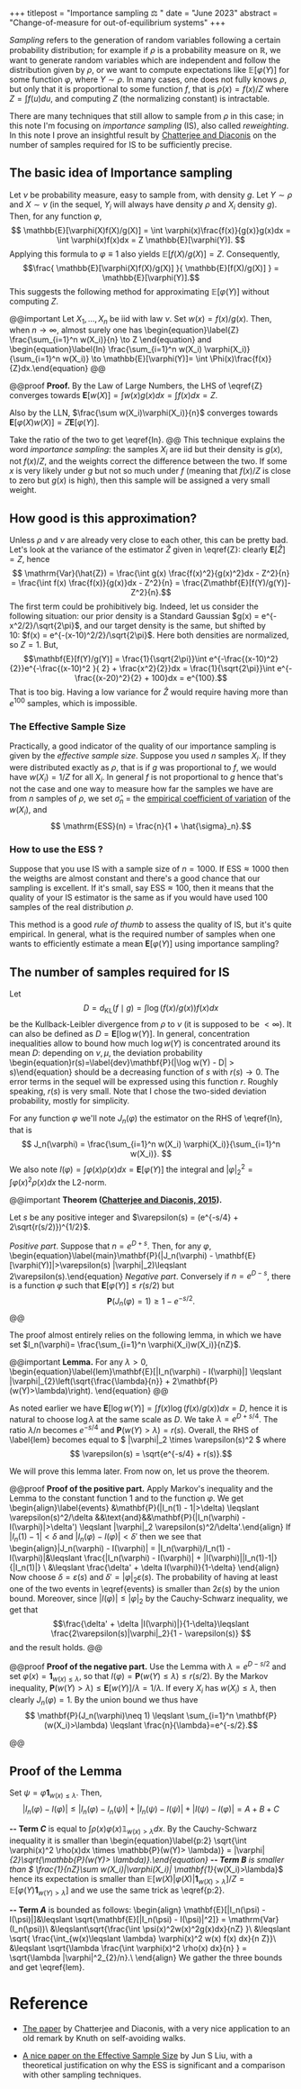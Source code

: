 +++
titlepost = "Importance sampling ⚖️ "
date = "June 2023"
abstract = "Change-of-measure for out-of-equilibrium systems"
+++

*Sampling* refers to the generation of random variables following a certain probability distribution; for example if $\rho$ is a probability measure on $\mathbb{R}$, we want to generate random variables which are independent and follow the distribution given by $\rho$, or we want to compute expectations like $\mathbb{E}[\varphi(Y)]$ for some function $\varphi$, where $Y \sim \rho$. In many cases, one does not fully knows $\rho$, but only that it is proportional to some function $f$, that is $\rho(x) = f(x)/Z$ where $Z = \int f(u)du$, and computing $Z$ (the normalizing constant) is intractable. 

There are many techniques that still allow to sample from $\rho$ in this case; in this note I'm focusing on *importance sampling* (IS), also called *reweighting*. In this note I prove an insightful result by [Chatterjee and Diaconis](https://arxiv.org/pdf/1511.01437.pdf) on the number of samples required for IS to be sufficiently precise. 
## The basic idea of Importance sampling

Let $\nu$ be probability measure, easy to sample from, with density $g$. Let $Y \sim \rho$ and $X\sim \nu$ (in the sequel, $Y_i$ will always have density $\rho$ and $X_i$ density $g$). Then, for any function $\varphi$, 
$$ \mathbb{E}[\varphi(X)f(X)/g(X)] =  \int \varphi(x)\frac{f(x)}{g(x)}g(x)dx = \int \varphi(x)f(x)dx = Z \mathbb{E}[\varphi(Y)]. $$
Applying this formula to $\varphi \equiv 1$ also yields  $\mathbb{E}[f(X)/g(X)] =Z$. Consequently, 
$$\frac{ \mathbb{E}[\varphi(X)f(X)/g(X)] }{ \mathbb{E}[f(X)/g(X)] } = \mathbb{E}[\varphi(Y)].$$
This suggests the following method for approximating $\mathbb{E}[\varphi(Y)]$ without computing $Z$. 

@@important
Let $X_1, \dotsc, X_n$ be iid with law $\nu$. Set $w(x) = f(x)/g(x)$. Then, when $n\to\infty$, almost surely one has
\begin{equation}\label{Z} \frac{\sum_{i=1}^n w(X_i)}{n} \to Z \end{equation}
and
\begin{equation}\label{In} \frac{\sum_{i=1}^n w(X_i) \varphi(X_i)}{\sum_{i=1}^n w(X_i)} \to \mathbb{E}[\varphi(Y)]= \int \Phi(x)\frac{f(x)}{Z}dx.\end{equation}
@@

@@proof
**Proof.** By the Law of Large Numbers, the LHS of \eqref{Z} converges towards $\mathbf{E}[w(X)] = \int w(x)g(x)dx = \int f(x)dx = Z$. 

Also by the LLN, $\frac{\sum w(X_i)\varphi(X_i)}{n}$
converges towards $\mathbf{E}[\varphi(X)w(X)] = Z\mathbf{E}[\varphi(Y)]$. 

Take the ratio of the two to get \eqref{In}. 
@@
This technique explains the word *importance sampling*: the samples $X_i$ are iid but their density is $g(x)$, not $f(x)/Z$, and the weights correct the difference between the two. If some $x$ is very likely under $g$ but not so much under $f$ (meaning that $f(x)/Z$ is close to zero but $g(x)$ is high), then this sample will be assigned a very small weight. 

## How good is this approximation? 

Unless $\rho$ and $\nu$ are already very close to each other, this can be pretty bad. Let's look at the variance of the estimator $\hat{Z}$ given in \eqref{Z}: clearly $\mathbf{E}[\hat{Z}]=Z$, hence
$$ \mathrm{Var}(\hat{Z}) = \frac{\int g(x) \frac{f(x)^2}{g(x)^2}dx - Z^2}{n} = \frac{\int f(x) \frac{f(x)}{g(x)}dx - Z^2}{n} = \frac{Z\mathbf{E}[f(Y)/g(Y)]-Z^2}{n}.$$
The first term could be prohibitively big. Indeed, let us consider the following situation: our prior density is a Standard Gaussian $g(x) = e^{-x^2/2}/\sqrt{2\pi}$, and our target density is the same, but shifted by 10: $f(x) = e^{-(x-10)^2/2}/\sqrt{2\pi}$. Here both densities are normalized, so $Z=1$. But, 
$$\mathbf{E}[f(Y)/g(Y)] = \frac{1}{\sqrt{2\pi}}\int e^{-\frac{(x-10)^2}{2}}e^{-\frac{(x-10)^2 }{ 2} + \frac{x^2}{2}}dx = \frac{1}{\sqrt{2\pi}}\int e^{- \frac{(x-20)^2}{2} + 100}dx = e^{100}.$$
That is too big. Having a low variance for $\hat{Z}$ would require having more than $e^{100}$ samples, which is impossible. 

### The Effective Sample Size

Practically, a good indicator of the quality of our importance sampling is given by the *effective sample size*. Suppose you used $n$ samples $X_i$. If they were distributed exactly as $\rho$, that is if $g$ was proportional to $f$, we would have $w(X_i) = 1/Z$ for all $X_i$. In general $f$ is not proportional to $g$ hence that's not the case and one way to measure how far the samples we have are from $n$ samples of $\rho$, we set $\hat{\sigma}_n$ = the [empirical coefficient of variation](https://en.wikipedia.org/wiki/Coefficient_of_variation) of the $w(X_i)$, and 
$$ \mathrm{ESS}(n) = \frac{n}{1 + \hat{\sigma}_n}.$$

### How to use the ESS ? 

Suppose that you use IS with a sample size of $n=1000$. If $\mathrm{ESS} \approx 1000$ then the weigths are almost constant and there's a good chance that our sampling is excellent. If it's small, say $\mathrm{ESS} \approx 100$, then it means that the quality of your IS estimator is the same as if you would have used 100 samples of the real distribution $\rho$. 

This method is a good *rule of thumb* to assess the quality of IS, but it's quite empirical. In general, what is the required number of samples when one wants to efficiently estimate a mean $\mathbf{E}[\varphi(Y)]$ using importance sampling? 

## The number of samples required for IS

Let $$D = d_{\mathrm{KL}}(f\mid g) = \int \log (f(x)/g(x)) f(x)dx$$ be the Kullback-Leibler divergence from $\rho$ to $\nu$ (it is supposed to be $<\infty$). It can also be defined as $D=\mathbf{E}[\log w(Y)]$. In general, concentration inequalities allow to bound how much $\log w(Y)$ is concentrated around its mean $D$: depending on $\nu,\mu$, the deviation probability
\begin{equation}r(s)=\label{dev}\mathbf{P}(|\log w(Y) - D| > s)\end{equation}
should be a decreasing function of $s$ with $r(s)\to 0$. The error terms in the sequel will be expressed using this function $r$. Roughly speaking, $r(s)$ is very small. Note that I chose the two-sided deviation probability, mostly for simplicity. 

For any function $\varphi$ we'll note $J_n(\varphi)$ the estimator on the RHS of \eqref{In}, that is
$$ J_n(\varphi) = \frac{\sum_{i=1}^n w(X_i) \varphi(X_i)}{\sum_{i=1}^n w(X_i)}. $$
 We also note $I(\varphi) = \int \varphi(x)\rho(x)dx = \mathbf{E}[\varphi(Y)]$ the integral and $|\varphi|^2_2 = \int \varphi(x)^2 \rho(x)dx$ the L2-norm.




@@important
**Theorem ([Chatterjee and Diaconis, 2015](https://arxiv.org/pdf/1511.01437.pdf)).**


Let $s$ be any positive integer and $\varepsilon(s) = (e^{-s/4} + 2\sqrt{r(s/2)})^{1/2}$. 

*Positive part*. Suppose that $n=e^{D+s}$.  Then, for any $\varphi$, 
\begin{equation}\label{main}\mathbf{P}(|J_n(\varphi) - \mathbf{E}[\varphi(Y)]|>\varepsilon(s) |\varphi|_2)\leqslant 2\varepsilon(s).\end{equation}
*Negative part*. Conversely if $n=e^{D-s}$, there is a function $\varphi$ such that $\mathbf{E}[\varphi(Y)]\leqslant r(s/2)$ but $$\mathbf{P}(J_n(\varphi)=1) \geqslant 1 - e^{-s/2}.$$ 
@@

The proof almost entirely relies on the following lemma, in which we have set $I_n(\varphi)= \frac{\sum_{i=1}^n \varphi(X_i)w(X_i)}{nZ}$. 

@@important
**Lemma.** For any $\lambda >0$,
\begin{equation}\label{lem}\mathbf{E}[|I_n(\varphi) - I(\varphi)|] \leqslant |\varphi|_{2}\left(\sqrt{\frac{\lambda}{n}} + 2\mathbf{P}(w(Y)>\lambda)\right). \end{equation}
@@

As noted earlier we have $\mathbf{E}[\log w(Y)] = \int f(x)\log(f(x)/g(x))dx = D$, hence it is natural to choose $\log \lambda$ at the same scale as $D$. We take $\lambda = e^{D + s/4}$. The ratio $\lambda/n$ becomes $e^{-s/4}$ and $\mathbf{P}(w(Y)>\lambda)=r(s)$. Overall, the RHS of \label{lem} becomes equal to $ |\varphi|_2 \times \varepsilon(s)^2 $ where
$$ \varepsilon(s) = \sqrt{e^{-s/4} + r(s)}.$$

We will prove this lemma later. From now on, let us prove the theorem. 

@@proof 
**Proof of the positive part.**
Apply Markov's inequality and the Lemma to the constant function $1$ and to the function $\varphi$. We get 
\begin{align}\label{events}
&\mathbf{P}(|I_n(1) - 1|>\delta) \leqslant \varepsilon(s)^2/\delta &&\text{and}&&\mathbf{P}(|I_n(\varphi) - I(\varphi)|>\delta') \leqslant |\varphi|_2 \varepsilon(s)^2/\delta'.\end{align}
If $|I_n(1)-1|<\delta$ and $|I_n(\varphi) - I(\varphi)|<\delta'$ then we see that 
\begin{align}|J_n(\varphi) - I(\varphi)| = |I_n(\varphi)/I_n(1) - I(\varphi)|&\leqslant \frac{|I_n(\varphi) - I(\varphi)| + |I(\varphi)||I_n(1)-1|}{|I_n(1)|} \\
&\leqslant \frac{\delta' + \delta I(\varphi)}{1-\delta} \end{align}
Now choose $\delta = \varepsilon(s)$ and $\delta' = |\varphi|_2 \varepsilon(s)$. The probability of having at least one of the two events in \eqref{events} is smaller than $2\varepsilon(s)$ by the union bound. Moreover, since $|I(\varphi)|\leqslant |\varphi|_2$ by the Cauchy-Schwarz inequality, we get that 
$$\frac{\delta' + \delta |I(\varphi)|}{1-\delta}\leqslant \frac{2\varepsilon(s)|\varphi|_2}{1 - \varepsilon(s)} $$
and the result holds. 
@@

@@proof 
**Proof of the negative part.**
Use the Lemma with $\lambda = e^{D - s/2}$ and set $\varphi(x) = \mathbf{1}_{w(x)\leqslant \lambda}$, so that $I(\varphi) = \mathbf{P}(w(Y)\leqslant \lambda) \leqslant r(s/2)$. By the Markov inequality,  $\mathbf{P}(w(Y)>\lambda) \leqslant \mathbf{E}[w(Y)]/\lambda = 1/\lambda$. If every $X_i$ has $w(X_i)\leqslant \lambda$, then clearly $J_n(\varphi)=1$. By the union bound we thus have 
$$ \mathbf{P}(J_n(\varphi)\neq 1) \leqslant \sum_{i=1}^n \mathbf{P}(w(X_i)>\lambda) \leqslant \frac{n}{\lambda}=e^{-s/2}.$$

@@

## Proof of the Lemma

Set $\psi = \varphi \mathbf{1}_{w(x)\leqslant \lambda}$. Then, 
$$ |I_n(\varphi) - I(\varphi) |\leqslant | I_n(\varphi) - I_n(\psi) |+| I_n(\psi) - I(\psi)| + |I(\psi) - I(\varphi)| = A+B+C$$

**-- Term $C$** is equal to $\int \rho(x)\varphi(x)\mathbb{1}_{w(x)> \lambda}dx$. By the Cauchy-Schwarz inequality it is smaller than 
\begin{equation}\label{p:2} \sqrt{\int \varphi(x)^2 \rho(x)dx \times \mathbb{P}(w(Y)> \lambda)} = |\varphi|_{2}\sqrt{\mathbb{P}(w(Y)> \lambda)}.\end{equation}
**-- Term $B$** is smaller than $ \frac{1}{nZ}\sum w(X_i)|\varphi(X_i)| \mathbf{1}_{w(X_i)>\lambda}$ hence its expectation is smaller than $\mathbb{E}[w(X)|\varphi(X)|\mathbf{1}_{w(X)>\lambda}]/Z = \mathbb{E}[\varphi(Y)\mathbf{1}_{w(Y)>\lambda}]$ and we use the same trick as \eqref{p:2}. 

**-- Term $A$** is bounded as follows: 
\begin{align}
\mathbf{E}[|I_n(\psi) - I(\psi)|]&\leqslant  \sqrt{\mathbf{E}[|I_n(\psi) - I(\psi)|^2]} = \mathrm{Var}(I_n(\psi))\\
&\leqslant\sqrt{\frac{\int \psi(x)^2w(x)^2g(x)dx}{nZ} }\\
&\leqslant \sqrt{ \frac{\int_{w(x)\leqslant \lambda} \varphi(x)^2 w(x) f(x) dx}{n Z}}\\
&\leqslant \sqrt{\lambda \frac{\int \varphi(x)^2 \rho(x) dx}{n} } = \sqrt{\lambda |\varphi|^2_{2}/n}.\\
\end{align}
We gather the three bounds and get \eqref{lem}. 



# Reference

- [The paper](https://arxiv.org/pdf/1511.01437.pdf) by Chatterjee and Diaconis, with a very nice application to an old remark by Knuth on self-avoiding walks. 

- [A nice paper on the Effective Sample Size](https://www2.stat.duke.edu/~scs/Courses/Stat376/Papers/ConvergeRates/LiuMetropolized1996.pdf) by Jun S Liu, with a theoretical justification on why the ESS is significant and a comparison with other sampling techniques. 


